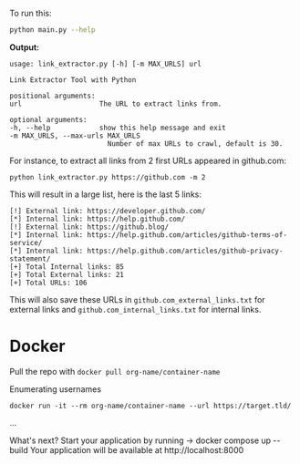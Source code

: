 To run this:

```bash
python main.py --help
```

**Output:**

```
usage: link_extractor.py [-h] [-m MAX_URLS] url

Link Extractor Tool with Python

positional arguments:
url                   The URL to extract links from.

optional arguments:
-h, --help            show this help message and exit
-m MAX_URLS, --max-urls MAX_URLS
                        Number of max URLs to crawl, default is 30.
```

For instance, to extract all links from 2 first URLs appeared in github.com:

```
python link_extractor.py https://github.com -m 2
```

This will result in a large list, here is the last 5 links:

```
[!] External link: https://developer.github.com/
[*] Internal link: https://help.github.com/
[!] External link: https://github.blog/
[*] Internal link: https://help.github.com/articles/github-terms-of-service/
[*] Internal link: https://help.github.com/articles/github-privacy-statement/
[+] Total Internal links: 85
[+] Total External links: 21
[+] Total URLs: 106
```

This will also save these URLs in `github.com_external_links.txt` for external links and `github.com_internal_links.txt` for internal links.

# Docker

Pull the repo with `docker pull org-name/container-name`

Enumerating usernames

```shell
docker run -it --rm org-name/container-name --url https://target.tld/
```

...

What's next?
Start your application by running → docker compose up --build
Your application will be available at http://localhost:8000

